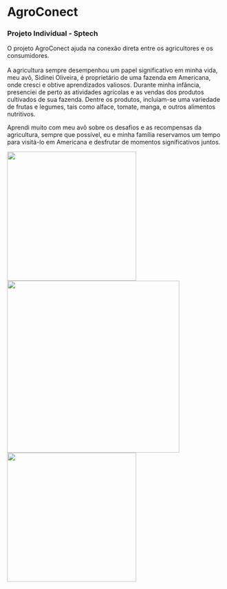 # AgroConect
<h3>Projeto Individual - Sptech</h3>

O projeto AgroConect ajuda na conexão direta entre os agricultores e os consumidores. <br> <br>
A agricultura sempre desempenhou um papel significativo em minha vida, meu avô, Sidinei Oliveira, é proprietário de uma fazenda em Americana, onde cresci e obtive aprendizados valiosos. Durante minha infância, presenciei de perto as atividades agrícolas e as vendas dos produtos cultivados de sua fazenda. Dentre os produtos, incluíam-se uma variedade de frutas e legumes, tais como alface, tomate, manga, e outros alimentos nutritivos.

Aprendi muito com meu avô sobre os desafios e as recompensas da agricultura, sempre que possível, eu e minha família reservamos um tempo para visitá-lo em Americana e desfrutar de momentos significativos juntos.

  <img src="https://github.com/gu-antunes/AgroConect/assets/142420735/bdf57c0f-6afd-4998-879f-174e7a309497" width="300px">
  <img src="https://github.com/gu-antunes/AgroConect/assets/142420735/fc8016ec-1f5f-491f-8fe7-9dfce27bfb15" width="400px">
  <img src="https://github.com/gu-antunes/AgroConect/assets/142420735/cc21f49d-cde7-41a4-aa34-7c3e9b76702a" width="300px" >
